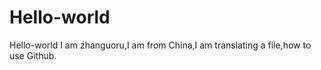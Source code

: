# Hello-world
Hello-world
I am zhanguoru,I am from China,I am translating a file,how to use Github.
